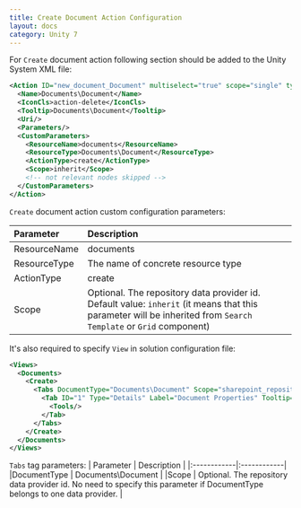 ```yaml
---
title: Create Document Action Configuration
layout: docs
category: Unity 7
---
```

For `Create` document action following section should be added to the Unity System XML file:
 
```xml
<Action ID="new_document_Document" multiselect="true" scope="single" type="toolbar">
  <Name>Documents\Document</Name>
  <IconCls>action-delete</IconCls>
  <Tooltip>Documents\Document</Tooltip>
  <Uri/>
  <Parameters/>
  <CustomParameters>
    <ResourceName>documents</ResourceName>
    <ResourceType>Documents\Document</ResourceType>
    <ActionType>create</ActionType>
    <Scope>inherit</Scope>
    <!-- not relevant nodes skipped -->
  </CustomParameters>
</Action>
```

`Create` document action custom configuration parameters:

| Parameter   | Description |
|:------------|:------------|
|ResourceName | documents   |
|ResourceType | The name of concrete resource type |
|ActionType   | create      |
|Scope        | Optional. The repository data provider id. Default value: `inherit` (it means that this parameter will be inherited from `Search Template` or `Grid` component) |

It's also required to specify `View` in solution configuration file:

```xml
<Views>
  <Documents>
    <Create>
      <Tabs DocumentType="Documents\Document" Scope="sharepoint_repository_testteamsite" EnableSaveButton="true" EnableCloseButton="true">
        <Tab ID="1" Type="Details" Label="Document Properties" Tooltip="Document Properties" FieldSet="Document_Create_testteamsite">
          <Tools/>
        </Tab>
      </Tabs>
    </Create>
  </Documents>
</Views>
```

`Tabs` tag parameters:
| Parameter   | Description |
|:------------|:------------|
|DocumentType | Documents\Document   |
|Scope        | Optional. The repository data provider id. No need to specify this parameter if DocumentType belongs to one data provider. |

